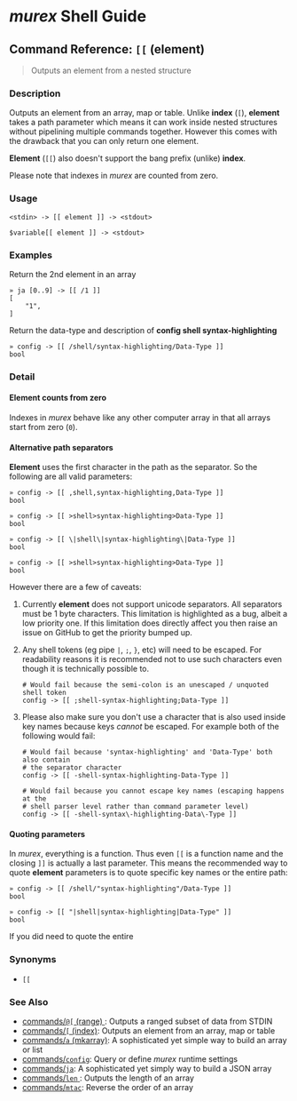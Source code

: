 # _murex_ Shell Guide

## Command Reference: `[[` (element)

> Outputs an element from a nested structure

### Description

Outputs an element from an array, map or table. Unlike **index** (`[`),
**element** takes a path parameter which means it can work inside nested
structures without pipelining multiple commands together. However this
comes with the drawback that you can only return one element.

**Element** (`[[`) also doesn't support the bang prefix (unlike) **index**.

Please note that indexes in _murex_ are counted from zero.

### Usage

    <stdin> -> [[ element ]] -> <stdout>
    
    $variable[[ element ]] -> <stdout>

### Examples

Return the 2nd element in an array

    » ja [0..9] -> [[ /1 ]]
    [
        "1",
    ]
    
Return the data-type and description of **config shell syntax-highlighting**

    » config -> [[ /shell/syntax-highlighting/Data-Type ]]
    bool

### Detail

#### Element counts from zero

Indexes in _murex_ behave like any other computer array in that all arrays
start from zero (`0`).

#### Alternative path separators

**Element** uses the first character in the path as the separator. So the
following are all valid parameters:

    » config -> [[ ,shell,syntax-highlighting,Data-Type ]]
    bool
    
    » config -> [[ >shell>syntax-highlighting>Data-Type ]]
    bool
    
    » config -> [[ \|shell\|syntax-highlighting\|Data-Type ]]
    bool
    
    » config -> [[ >shell>syntax-highlighting>Data-Type ]]
    bool
    
However there are a few of caveats:

1. Currently **element** does not support unicode separators. All separators
   must be 1 byte characters. This limitation is highlighted as a bug, albeit
   a low priority one. If this limitation does directly affect you then raise
   an issue on GitHub to get the priority bumped up.

2. Any shell tokens (eg pipe `|`, `;`, `}`, etc) will need to be escaped. For
   readability reasons it is recommended not to use such characters even
   though it is technically possible to.

       # Would fail because the semi-colon is an unescaped / unquoted shell token
       config -> [[ ;shell-syntax-highlighting;Data-Type ]]
    
3. Please also make sure you don't use a character that is also used inside
   key names because keys _cannot_ be escaped. For example both of the
   following would fail:

       # Would fail because 'syntax-highlighting' and 'Data-Type' both also contain
       # the separator character
       config -> [[ -shell-syntax-highlighting-Data-Type ]]
    
       # Would fail because you cannot escape key names (escaping happens at the
       # shell parser level rather than command parameter level)
       config -> [[ -shell-syntax\-highlighting-Data\-Type ]]
    
#### Quoting parameters

In _murex_, everything is a function. Thus even `[[` is a function name and
the closing `]]` is actually a last parameter. This means the recommended way
to quote **element** parameters is to quote specific key names or the entire
path:

    » config -> [[ /shell/"syntax-highlighting"/Data-Type ]]
    bool
    
    » config -> [[ "|shell|syntax-highlighting|Data-Type" ]]
    bool
    
If you did need to quote the entire 

### Synonyms

* `[[`


### See Also

* [commands/`@[` (range) ](../commands/range.md):
  Outputs a ranged subset of data from STDIN
* [commands/`[` (index)](../commands/index.md):
  Outputs an element from an array, map or table
* [commands/`a` (mkarray)](../commands/a.md):
  A sophisticated yet simple way to build an array or list
* [commands/`config`](../commands/config.md):
  Query or define _murex_ runtime settings
* [commands/`ja`](../commands/ja.md):
  A sophisticated yet simply way to build a JSON array
* [commands/`len` ](../commands/len.md):
  Outputs the length of an array
* [commands/`mtac`](../commands/mtac.md):
  Reverse the order of an array